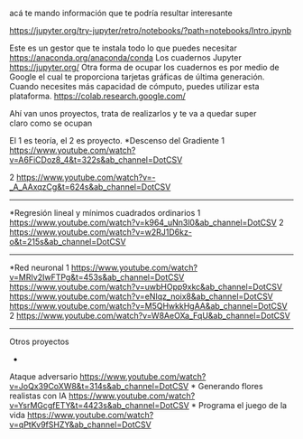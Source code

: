 acá te mando información que te podría resultar interesante

https://jupyter.org/try-jupyter/retro/notebooks/?path=notebooks/Intro.ipynb


Este es un gestor que te instala todo lo que puedes necesitar
https://anaconda.org/anaconda/conda
Los cuadernos Jupyter
https://jupyter.org/
Otra forma de ocupar los cuadernos es por medio de Google el cual te proporciona tarjetas gráficas de última generación. Cuando necesites más capacidad de cómputo, puedes utilizar esta plataforma. 
https://colab.research.google.com/ 



Ahí van unos proyectos, trata de realizarlos y te va a quedar super claro como se ocupan

El 1 es teoría, el 2 es proyecto.
*Descenso del Gradiente
1
https://www.youtube.com/watch?v=A6FiCDoz8_4&t=322s&ab_channel=DotCSV

 

2
https://www.youtube.com/watch?v=-_A_AAxqzCg&t=624s&ab_channel=DotCSV

 

----------------------------------------------------------------------------------------------------------------------

 

*Regresión lineal y mínimos cuadrados ordinarios
1
https://www.youtube.com/watch?v=k964_uNn3l0&ab_channel=DotCSV
2
https://www.youtube.com/watch?v=w2RJ1D6kz-o&t=215s&ab_channel=DotCSV

 

----------------------------------------------------------------------------------------------------------------------

 

*Red neuronal
1
https://www.youtube.com/watch?v=MRIv2IwFTPg&t=453s&ab_channel=DotCSV
https://www.youtube.com/watch?v=uwbHOpp9xkc&ab_channel=DotCSV
https://www.youtube.com/watch?v=eNIqz_noix8&ab_channel=DotCSV
https://www.youtube.com/watch?v=M5QHwkkHgAA&ab_channel=DotCSV
2
https://www.youtube.com/watch?v=W8AeOXa_FqU&ab_channel=DotCSV




----------------------------------------------------------------------------------------------------------------------


Otros proyectos

*
Ataque adversario
https://www.youtube.com/watch?v=JoQx39CoXW8&t=314s&ab_channel=DotCSV
*
Generando flores realistas con IA
https://www.youtube.com/watch?v=YsrMGcgfETY&t=4423s&ab_channel=DotCSV
*
Programa el juego de la vida
https://www.youtube.com/watch?v=qPtKv9fSHZY&ab_channel=DotCSV
 
